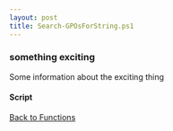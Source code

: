 ```yaml
---
layout: post
title: Search-GPOsForString.ps1
---
```


### something exciting

Some information about the exciting thing

#### Script

<script src="https://gist-it.appspot.com/github.com/BanterBoy/scripts-blog/blob/master/PowerShell/functions/activeDirectory/Search-GPOsForString.ps1"></script>

<a href="/menu/_pages/functions.html">Back to Functions</a>
